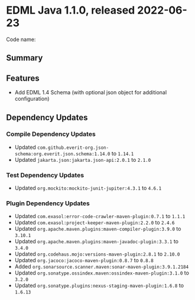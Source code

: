 # EDML Java 1.1.0, released 2022-06-23

Code name:

## Summary

## Features

* Add EDML 1.4 Schema (with optional json object for additional configuration)

## Dependency Updates

### Compile Dependency Updates

* Updated `com.github.everit-org.json-schema:org.everit.json.schema:1.14.0` to `1.14.1`
* Updated `jakarta.json:jakarta.json-api:2.0.1` to `2.1.0`

### Test Dependency Updates

* Updated `org.mockito:mockito-junit-jupiter:4.3.1` to `4.6.1`

### Plugin Dependency Updates

* Updated `com.exasol:error-code-crawler-maven-plugin:0.7.1` to `1.1.1`
* Updated `com.exasol:project-keeper-maven-plugin:2.2.0` to `2.4.6`
* Updated `org.apache.maven.plugins:maven-compiler-plugin:3.9.0` to `3.10.1`
* Updated `org.apache.maven.plugins:maven-javadoc-plugin:3.3.1` to `3.4.0`
* Updated `org.codehaus.mojo:versions-maven-plugin:2.8.1` to `2.10.0`
* Updated `org.jacoco:jacoco-maven-plugin:0.8.7` to `0.8.8`
* Added `org.sonarsource.scanner.maven:sonar-maven-plugin:3.9.1.2184`
* Updated `org.sonatype.ossindex.maven:ossindex-maven-plugin:3.1.0` to `3.2.0`
* Updated `org.sonatype.plugins:nexus-staging-maven-plugin:1.6.8` to `1.6.13`
